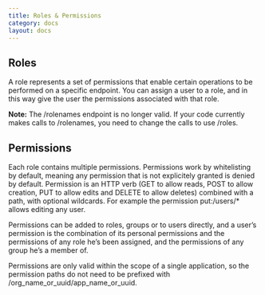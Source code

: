 ```yaml
---
title: Roles & Permissions
category: docs
layout: docs
---
```


## Roles

A role represents a set of permissions that enable certain operations to
be performed on a specific endpoint. You can assign a user to a role,
and in this way give the user the permissions associated with that role.

**Note:** The /rolenames endpoint is no longer valid. If your code currently
makes calls to /rolenames, you need to change the calls to use /roles.

## Permissions

Each role contains multiple permissions. Permissions work by whitelisting by default, meaning any permission that is not explicitely granted is denied by default. Permission is an HTTP verb (GET to allow reads, POST to allow creation, PUT to allow edits and DELETE to allow deletes) combined with a path, with optional wildcards. For example the permission put:/users/* allows editing any user.

Permissions can be added to roles, groups or to users directly, and a user’s permission is the combination of its personal permissions and the permissions of any role he’s been assigned, and the permissions of any group he’s a member of.

Permissions are only valid within the scope of a single application, so the permission paths do not need to be prefixed with /org\_name\_or\_uuid/app\_name\_or\_uuid.